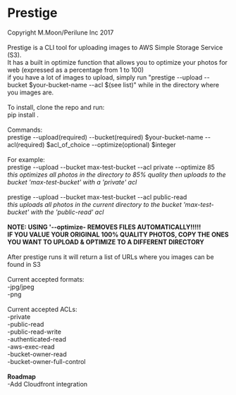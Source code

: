 # Prestige

Copyright M.Moon/Perilune Inc 2017<br>
<br>
Prestige is a CLI tool for uploading images to AWS Simple Storage Service (S3).<br>
It has a built in optimize function that allows you to optimize your photos for web (expressed as a percentage from 1 to 100)<br>
if you have a lot of images to upload, simply run "prestige --upload --bucket $your-bucket-name --acl $(see list)" while in the directory where you images are.<br>
<br>
To install, clone the repo and run:<br>
pip install .<br>
<br>
Commands:<br>
prestige --upload(required) --bucket(required) $your-bucket-name --acl(required) $acl_of_choice --optimize(optional) $integer<br>
<br>
For example:<br>
prestige --upload --bucket max-test-bucket --acl private --optimize 85<br>
<i>this optimizes all photos in the directory to 85% quality then uploads to the bucket 'max-test-bucket' with a 'private' acl</i><br>
<br>
prestige --upload --bucket max-test-bucket --acl public-read<br>
<i>this uploads all photos in the current directory to the bucket 'max-test-bucket' with the 'public-read' acl</i><br>
<br>
<b>NOTE: USING '--optimize- REMOVES FILES AUTOMATICALLY!!!!!<br>
IF YOU VALUE YOUR ORIGINAL 100% QUALITY PHOTOS, COPY THE ONES YOU WANT TO UPLOAD & OPTIMIZE TO A DIFFERENT DIRECTORY</b><br>
<br>
After prestige runs it will return a list of URLs where you images can be found in S3<br>
<br>
Current accepted formats:<br>
-jpg/jpeg<br>
-png<br>
<br>
Current accepted ACLs:<br>
-private<br>
-public-read<br>
-public-read-write<br>
-authenticated-read<br>
-aws-exec-read<br>
-bucket-owner-read<br>
-bucket-owner-full-control<br>
<br>
<b>Roadmap</b><br>
-Add Cloudfront integration<br>
